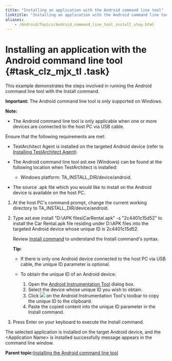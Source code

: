 ```yaml
--- 
title: "Installing an application with the Android command line tool"
linktitle: "Installing an application with the Android command line tool"
aliases: 
    - /Android/Topics/Android_command_line_tool_install_step.html
---
```

# Installing an application with the Android command line tool {#task_clz_mjx_tl .task}

This example demonstrates the steps involved in running the Android command line tool with the Install command.

**Important:** The Android command line tool is only supported on Windows.

**Note:**

-   The Android command line tool is only applicable when one or more devices are connected to the host PC via USB cable.

Ensure that the following requirements are met:

-   TestArchitect Agent is installed on the targeted Android device \(refer to [Installing TestArchitect Agent](Installing_TA_agent.html)\).
-   The Android command line tool ast.exe \(Windows\) can be found at the following location when TestArchitect is installed:

    -   Windows platform: TA\_INSTALL\_DIR/device/android.
-   The source .apk file which you would like to install on the Android device is available on the host PC.

1.  At the host PC's command prompt, change the current working directory to TA\_INSTALL\_DIR/device/android.

2.  Type ast.exe install "D:\\APK files\\CarRental.apk" -s "2c4401c15d52" to install the Car Rental.apk file residing under D:\\APK files into the targeted Android device whose unique ID is 2c4401c15d52.

    Review [Install command](Android_command_line_tool_install.md#p_jfs_j42_5l) to understand the Install command's syntax.

    **Tip:**

    -   If there is only one Android device connected to the host PC via USB cable, the unique ID parameter is optional.
    -   To obtain the unique ID of an Android device:

        1.  Open the [Android Instrumentation Tool](../../reuse/../Android/Topics/Android_Instrumentation_tool.html) dialog box.
        2.  Select the device whose unique ID you wish to obtain.
        3.  Click ![](../../reuse/../Android/Images/android_copy_ID.png) on the Android Instrumentation Tool's toolbar to copy the unique ID to the clipboard.
        4.  Paste the copied content into the unique ID parameter in the Install command.
3.  Press Enter on your keyboard to execute the Install command.


The selected application is installed on the target Android device, and the <Application Name\> is installed successfully message appears in the command line window.

**Parent topic:**[Installing the Android command line tool](../../Android/Topics/Android_command_line_tool_install.html)

